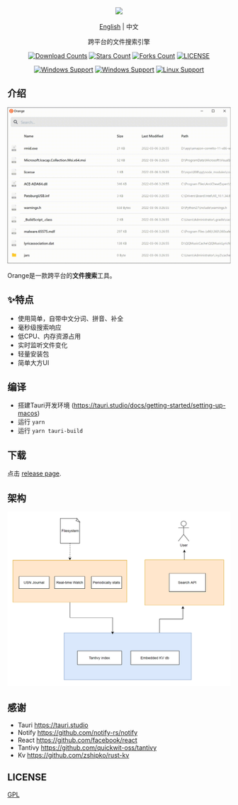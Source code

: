 <div align="center">
<img height=150 src="https://github.com/naaive/orange/blob/master/src-tauri/icons/icon.png" />
</div>
<p align="center">
<a href="README.md">English</a>
<span> | </span>
<span >中文</span>
</p>
<p align="center"><span>跨平台的文件搜索引擎</span></p>



<div align="center">

[![Download Counts](https://img.shields.io/github/downloads/naaive/orange/total?style=flat)](https://github.com/naaive/orange/releases)
[![Stars Count](https://img.shields.io/github/stars/naaive/orange?style=flat)](https://github.com/naaive/orange/stargazers) [![Forks Count](https://img.shields.io/github/forks/naaive/orange.svg?style=flat)](https://github.com/naaive/orange/network/members)
[![LICENSE](https://img.shields.io/badge/license-gpl-green?style=flat)](https://github.com/naaive/orange/blob/master/LICENSE)

[![Windows Support](https://img.shields.io/badge/Windows-0078D6?style=flat&logo=windows&logoColor=white)](https://github.com/naaive/orange/releases)
[![Windows Support](https://img.shields.io/badge/MACOS-adb8c5?style=flat&logo=macos&logoColor=white)](https://github.com/naaive/orange/releases)
[![Linux Support](https://img.shields.io/badge/linux-1793D1?style=flat&logo=linux&logoColor=white)](https://github.com/naaive/orange/releases)
</div>

## 介绍

![Demo](screenshot/orange.gif)

Orange是一款跨平台的**文件搜索**工具。

## ✨特点
- 使用简单，自带中文分词、拼音、补全
- 毫秒级搜索响应
- 低CPU、内存资源占用
- 实时监听文件变化
- 轻量安装包
- 简单大方UI

## 编译 
- 搭建Tauri开发环境 (https://tauri.studio/docs/getting-started/setting-up-macos)
- 运行 `yarn`
- 运行 `yarn tauri-build`


## 下载

点击 [release page](https://github.com/naaive/orange/releases).

## 架构
![arch](doc/img.png)


## 感谢
- Tauri https://tauri.studio
- Notify https://github.com/notify-rs/notify
- React https://github.com/facebook/react
- Tantivy https://github.com/quickwit-oss/tantivy
- Kv https://github.com/zshipko/rust-kv


## LICENSE

[GPL](https://github.com/naaive/orange/blob/master/LICENSE)



